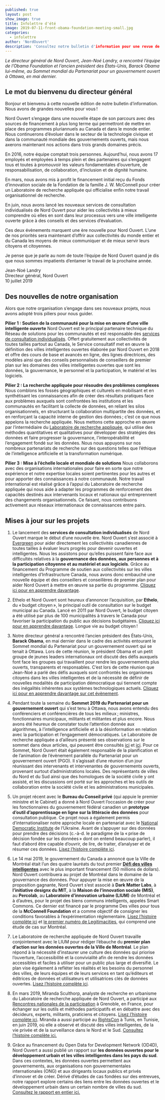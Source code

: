 ```yaml
---
published: true
layout: post
show_image: true
title: Infolettre d'été
image: 2019-07-11-front-obama-foundation-meeting-small.jpg
categories:
  - infolettre
author: 'NordOuvert'
description: 'Consultez notre bulletin d'information pour une revue de nos dernières mises à jour.'
---
```

_Le directeur général de Nord Ouvert, Jean-Noé Landry, a rencontré l’équipe de l’Obama Foundation et l’ancien président des États-Unis, Barack Obama lui-même, au Sommet mondial du Partenariat pour un gouvernement ouvert à Ottawa, en mai dernier._

## Le mot du bienvenu du directeur général

Bonjour et bienvenu à cette nouvelle édition de notre bulletin d’information. Nous avons de grandes nouvelles pour vous ! 

Nord Ouvert s’engage dans une nouvelle étape de son parcours avec des sources de financement à plus long terme qui permettront de mettre en place des programmes pluriannuels au Canada et dans le monde entier. Nous continuerons d’évoluer dans le secteur de la technologie civique et dans la communauté mondiale des gouvernements ouverts, mais nous axerons maintenant nos actions dans trois grands domaines précis. 

En 2016, notre équipe comptait trois personnes. Aujourd’hui, nous avons 17 employés et employées à temps plein et des partenaires qui s’engagent tous et toutes à promouvoir les valeurs fondamentales d’ouverture, de responsabilisation, de collaboration, d’inclusion et de dignité humaine. 

En mars, nous avons mis à profit le financement initial reçu du Fonds d’innovation sociale de la Fondation de la famille J. W. McConnell pour créer un Laboratoire de recherche appliquée qui officialise enfin notre travail organisationnel de recherche.

En juin, nous avons lancé les nouveaux services de consultation individualisés de Nord Ouvert pour aider les collectivités à mieux comprendre où elles en sont dans leur processus vers une ville intelligente ouverte grâce à des conseils et des services d’évaluation.

Ces deux évènements marquent une ère nouvelle pour Nord Ouvert. L’une de nos priorités sera maintenant d’offrir aux collectivités du monde entier et du Canada les moyens de mieux communiquer et de mieux servir leurs citoyens et citoyennes.

Je pense que je parle au nom de toute l’équipe de Nord Ouvert quand je dis que nous sommes impatients d’entamer le travail de la prochaine année.

Jean-Noé Landry  
Directeur général, Nord Ouvert   
10 juillet 2019


## Des nouvelles de notre organisation

Alors que notre organisation s’engage dans ses nouveaux projets, nous avons adopté trois piliers pour nous guider.

**Pilier 1 : Soutien de la communauté pour la mise en œuvre d’une ville intelligente ouverte**
Nord Ouvert est le principal partenaire technique du Réseau de solutions pour les communautés et est responsable des [services de consultation individualisés](https://www.nordouvert.ca/service-de-consultation-personnalise/). Offert gratuitement aux collectivités de toutes tailles partout au Canada, le Service consultatif met en œuvre la définition des villes intelligentes ouvertes élaborée par Nord Ouvert en 2018 et offre des cours de base et avancés en ligne, des lignes directrices, des modèles ainsi que des conseils personnalisés de conseillers de premier plan sur les domaines des villes intelligentes ouvertes que sont les données, la gouvernance, le personnel et la participation, le matériel et les logiciels.

**Pilier 2 : La recherche appliquée pour résoudre des problèmes complexes**
Nous comblons les fossés géographiques et culturels en mobilisant et en synthétisant les connaissances afin de créer des résultats pratiques face aux problèmes auxquels sont confrontées les institutions et les communautés en facilitant la collecte de données, en reliant les silos organisationnels, en structurant la collaboration multipartite des données, et en renforçant la capacité interne de gestion des données ; c’est ce que nous appelons la recherche appliquée. Nous mettons cette approche en œuvre par l’intermédiaire du [Laboratoire de recherche appliquée](https://www.nordouvert.ca/laboratoire-recherche-appliquee/), qui utilise des méthodes quantitatives et qualitatives pour développer des stratégies des données et faire progresser la gouvernance, l’interopérabilité et l’engagement fondé sur les données. Nous nous appuyons sur nos nombreux partenariats de recherche sur des questions telles que l’éthique de l’intelligence artificielle et la transformation numérique.

**Pilier 3 : Mise à l’échelle locale et mondiale de solutions**
Nous collaborons avec des organisations internationales pour faire en sorte que notre expérience et notre expertise locales soient pertinentes pour les autres et pour apporter des connaissances à notre communauté. Notre travail international est réalisé grâce à l’appui du Laboratoire de recherche appliquée qui nous aide à adapter les programmes de renforcement des capacités destinés aux intervenants locaux et nationaux qui entreprennent des changements organisationnels. Ce faisant, nous contribuons activement aux réseaux internationaux de connaissances entre pairs.

## Mises à jour sur les projets

1. Le lancement des **services de consultation individualisés** de Nord Ouvert marque le début d’une nouvelle ère. Nord Ouvert s’est associé à [Evergreen](https://www.evergreen.ca/about/) pour aider directement les collectivités canadiennes de toutes tailles à évaluer leurs progrès pour devenir ouvertes et intelligentes. Nous les assistons pour qu’elles puissent faire face aux difficultés relatives à la **gouvernance des données, aux personnes et à la participation citoyenne et au matériel et aux logiciels**. Grâce au financement du Programme de soutien aux collectivités sur les villes intelligentes d’Infrastructure Canada, nous avons donc embauché une nouvelle équipe et des conseillers et conseillères de premier plan pour aider Nord Ouvert à mettre en œuvre sa partie du programme. [Cliquez ici pour en apprendre davantage](https://www.nordouvert.ca/service-de-consultation-personnalise/).

2. Ethelo et Nord Ouvert sont heureux d’annoncer l’acquisition, par **Ethelo**, du « budget citoyen », le principal outil de consultation sur le budget municipal au Canada. Lancé en 2011 par Nord Ouvert, le budget citoyen a été utilisé par plus de 100 municipalités à travers le Canada pour favoriser la participation du public aux décisions budgétaires. [Cliquez ici pour en apprendre davantage](https://www.nordouvert.ca/2019/05/15/communiques-de-presse-budget-citoyen). Longue vie au budget citoyen ! 

3. Notre directeur général a rencontré l’ancien président des États-Unis, **Barack Obama**, en mai dernier dans le cadre des activités entourant le Sommet mondial du Partenariat pour un gouvernement ouvert qui se tenait à Ottawa. Lors de cette réunion, le président Obama et un petit groupe de jeunes leaders internationaux ont discuté des défis auxquels font face les groupes qui travaillent pour rendre les gouvernements plus ouverts, transparents et responsables. C’est lors de cette réunion que Jean-Noé a parlé des défis auxquels sont confrontés les organismes citoyens dans les villes intelligentes et de la nécessité de définir de nouvelles modalités de participation démocratique qui tiennent compte des inégalités inhérentes aux systèmes technologiques actuels. [Cliquez ici pour en apprendre davantage sur cet évènement](https://www.obama.org/updates/president-obama-roundtable-ottawa/).

4. Pendant toute la semaine du **Sommet 2019 du Partenariat pour un gouvernement ouvert** qui s’est tenu à Ottawa, nous avons entendu des conférenciers et conférencières de tous les milieux ; ministres, fonctionnaires municipaux, militants et militantes et plus encore. Nous avons été heureux de constater toute l’attention donnée aux algorithmes, à l’intelligence artificielle et à la désinformation en relation avec la participation et l’engagement démocratiques. Le Laboratoire de recherche appliquée a d’ailleurs présenté ses observations sur le sommet dans deux articles, qui peuvent être consultés [ici](https://www.nordouvert.ca/2019/06/10/l-inclusion-et-le-gouvernement-ouvert-ce-que-sao-paulo-and-santiago-peuvent-nous-apprendre) et [ici](https://www.nordouvert.ca/2019/06/07/quelques-reflexions-sur-le-sommet-mondial-du-partenariat-pour-un-gouvernement-ouvert-parlons-litteracie). Pour ce Sommet, Nord Ouvert était également responsable de la planification et de l’animation de l’évènement parallèle du Partenariat pour un gouvernement ouvert (PGO). Il s’agissait d’une réunion d’un jour réunissant des intervenants et intervenantes de gouvernements ouverts, provenant surtout d’administrations locales. Des représentants de villes du Nord et du Sud ainsi que des homologues de la société civile y ont assisté, et les discussions ont porté sur les approches et les outils de collaboration entre la société civile et les administrations municipales.

5. Un projet récent avec le **Bureau du Conseil privé** (qui appuie le premier ministre et le Cabinet) a donné à Nord Ouvert l’occasion de créer pour les fonctionnaires du gouvernement fédéral canadien un **prototype d’outil d’apprentissage en ligne sur la littéracie des données** pour consultation publique. Ce projet nous a également permis d’internationaliser notre approche locale en partenariat avec le [National Democratic Institute](https://www.ndi.org/) de l’Ukraine. Avant de s’appuyer sur des données pour prendre des décisions (c.-à-d. le paradigme de la « prise de décision fondée sur les données » dont on entend beaucoup parler), il faut d’abord être capable d’ouvrir, de lire, de traiter, d’analyser et de résumer ces données. [Lisez l’histoire complète ici](https://www.nordouvert.ca/2019/06/03/ce-qui-se-trame-a-Nord-Ouvert-la-litteracie-des-donnees-et-la-consultation-publique).

6. Le 14 mai 2019, le gouvernement du Canada a annoncé que la Ville de Montréal était l’un des quatre lauréats du tout premier **[Défi des villes intelligentes](https://www.infrastructure.gc.ca/cities-villes/winners-ann-gagnants-eng.html)** avec le plus important financement (50 millions de dollars). Nord Ouvert contribuera au projet de Montréal dans le domaine de la gouvernance des données. Pour appuyer la mise en œuvre de la proposition gagnante, Nord Ouvert s’est associé à **Dark Matter Labs**, à **l’initiative designx du MIT**, à la **Maison de l’innovation sociale (MIS)**, au **Percolab**, au **Laboratoire d’innovation urbaine (LIUM)** de Montréal et à d’autres, pour le projet des biens communs intelligents, appelés Smart Commons. Ce dernier est financé par le programme Des villes pour tous de la **McConnell Foundation** et a comme objectif de consigner les conditions favorables à l’expérimentation réglementaire. [Lisez l’histoire complète ici](https://www.newswire.ca/news-releases/the-government-of-canada-announces-winners-of-the-smart-cities-challenge-859468435.html) et [le premier numéro de Legitimacities](https://mcconnellfoundation.ca/report/legitimacities/), qui comprend une étude de cas sur Montréal.

7. Le Laboratoire de recherche appliquée de Nord Ouvert travaille conjointement avec le LIUM pour rédiger l’ébauche du **premier plan d’action sur les données ouvertes de la Ville de Montréal**. Le plan répond à la nécessité d’instaurer une culture des données qui priorise l’ouverture, l’accessibilité et la convivialité afin de rendre les données accessibles et faciles à utiliser pour un public plus large et diversifié. Le plan vise également à refléter les réalités et les besoins du personnel des villes, de leurs équipes et de leurs services en tant qu’éditeurs et éditrices de données et utilisateurs et utilisatrices clés de données ouvertes. [Lisez l’histoire complète ici](https://www.opennorth.ca/2019/04/29/open-discussions-on-open-data-at-the-city-of-montreal).

8. En mars 2019, Miranda Sculthorp, analyste de recherche en urbanisme du Laboratoire de recherche appliquée de Nord Ouvert, a participé aux [Rencontres nationales de la participation](https://www.rencontres-participation.fr/page/64926-accueil) à Grenoble, en France, pour échanger sur les outils et méthodes participatifs et en débattre avec des décideurs, experts, militants, praticiens et citoyens. [Lisez l’histoire complète ici](https://www.nordouvert.ca/2019/06/03/ce-qui-se-trame-a-Nord-Ouvert-la-litteracie-des-donnees-et-la-consultation-publique). Miranda a aussi participé au [RightsCon](https://www.rightscon.org/) à Tunis, en Tunisie, en juin 2019, où elle a observé et discuté des villes intelligentes, de la vie privée et de la surveillance dans le Nord et le Sud. [Consultez l’histoire complète ici.](https://www.opennorth.ca/2019/07/02/reporting-on-smart-city-discourse-from-rightscon-2019)

9. Grâce au financement du Open Data for Development Network (OD4D), Nord Ouvert a aussi publié un rapport sur **les données ouvertes pour le développement urbain et les villes intelligentes dans les pays du sud**. Dans ces contextes, les données ouvertes permettent aux gouvernements, aux organisations non gouvernementales internationales (ONG) et aux dirigeants locaux publics et privés d’innover et de créer. Dérivé d’études de cas fondées sur des entrevues, notre rapport explore certains des liens entre les données ouvertes et le développement urbain dans un certain nombre de villes du sud. [Consultez le rapport en entier ici.](https://drive.google.com/file/d/1O1qjuDAOnW_Hasb6S9ei84Qe1v-zam4i/view)




